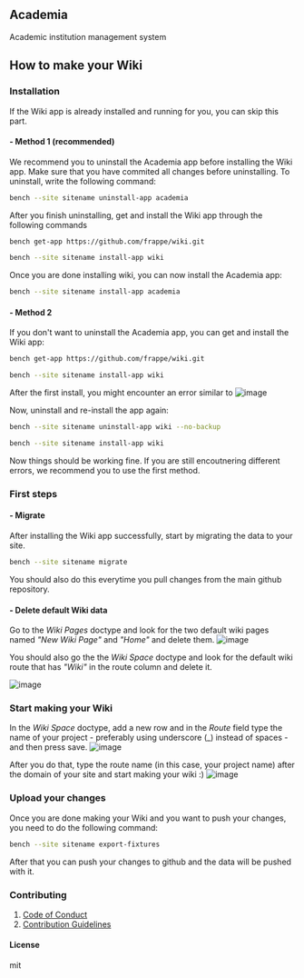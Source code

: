 ## Academia

Academic institution management system



## How to make your Wiki

### Installation

If the Wiki app is already installed and running for you, you can skip this part.

#### - Method 1 (recommended)

We recommend you to uninstall the Academia app before installing the Wiki app.
Make sure that you have commited all changes before uninstalling.
To uninstall, write the following command:
```bash
bench --site sitename uninstall-app academia
```

After you finish uninstalling, get and install the Wiki app through the following commands
```bash
bench get-app https://github.com/frappe/wiki.git
```
```bash
bench --site sitename install-app wiki
```

Once you are done installing wiki, you can now install the Academia app:
```bash
bench --site sitename install-app academia
```

#### - Method 2

If you don't want to uninstall the Academia app, you can get and install the Wiki app:
```bash
bench get-app https://github.com/frappe/wiki.git
```
```bash
bench --site sitename install-app wiki
```

After the first install, you might encounter an error similar to
![image](https://github.com/user-attachments/assets/4a74a69a-02a2-4026-ac59-81e8e9683570)


Now, uninstall and re-install the app again:
```bash
bench --site sitename uninstall-app wiki --no-backup
```
```bash
bench --site sitename install-app wiki
```
Now things should be working fine.
If you are still encoutnering different errors, we recommend you to use the first method.


### First steps

#### - Migrate

After installing the Wiki app successfully, start by migrating the data to your site.
```bash
bench --site sitename migrate
```
You should also do this everytime you pull changes from the main github repository.

#### - Delete default Wiki data

Go to the *Wiki Pages* doctype and look for the two default wiki pages named *"New Wiki Page"* and *"Home"* and delete them.
![image](https://github.com/user-attachments/assets/7532eebf-940e-49f2-8007-10a1c3b340ad)

You should also go the the *Wiki Space* doctype and look for the default wiki route that has *"Wiki"* in the route column and delete it.

![image](https://github.com/user-attachments/assets/c221a0aa-5544-4955-82d5-007a2d541b11)


### Start making your Wiki

In the *Wiki Space* doctype, add a new row and in the *Route* field type the name of your project - preferably using underscore (_) instead of spaces - and then press save.
![image](https://github.com/user-attachments/assets/54eef194-ff16-4485-a355-5c0f1397332b)

After you do that, type the route name (in this case, your project name) after the domain of your site and start making your wiki :)
![image](https://github.com/user-attachments/assets/040e166f-6bea-452e-91b9-8434785d1167)


### Upload your changes

Once you are done making your Wiki and you want to push your changes, you need to do the following command:
```bash
bench --site sitename export-fixtures
```
After that you can push your changes to github and the data will be pushed with it.


### Contributing
1. [Code of Conduct]()
2. [Contribution Guidelines](https://github.com/SanU-Development-Team/Academia/wiki/Contribution-Guidelines)

#### License

mit
